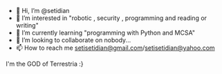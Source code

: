 - 👋 Hi, I’m @setidian
- 👀 I’m interested in "robotic , security , programming and reading or writing"
- 🌱 I’m currently learning "programming with Python and MCSA"
- 💞️ I’m looking to collaborate on nobody...
- 📫 How to reach me setisetidian@gmail.com/setisetidian@yahoo.com

I'm the GOD of Terrestria :}

<!---
setidian is a ✨ special ✨ repository because its `README.md` (this file) appears on your GitHub profile.
You can click the Preview link to take a look at your changes.
--->

